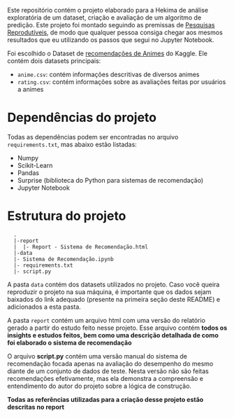 Este repositório contém o projeto elaborado para a Hekima de análise exploratória de um dataset, criação e avaliação de um algoritmo de predição. Este projeto foi montado seguindo as premissas de [Pesquisas Reprodutíveis](https://pt.coursera.org/learn/reproducible-research), de modo que qualquer pessoa consiga chegar aos mesmos resultados que eu utilizando os passos que segui no Jupyter Notebook.

Foi escolhido o Dataset de [recomendações de Animes](https://www.kaggle.com/CooperUnion/anime-recommendations-database) do Kaggle. Ele contém dois datasets principais:
* `anime.csv`: contém informações descritivas de diversos animes
* `rating.csv`: contém informações sobre as avaliações feitas por usuários a animes

# Dependências do projeto

Todas as dependências podem ser encontradas no arquivo `requirements.txt`, mas abaixo estão listadas:
* Numpy
* Scikit-Learn
* Pandas
* Surprise (biblioteca do Python para sistemas de recomendação)
* Jupyter Notebook

# Estrutura do projeto

```{sh}
  .
  |-report
  |  |- Report - Sistema de Recomendação.html
  |-data
  |- Sistema de Recomendação.ipynb
  |- requirements.txt
  |- script.py
```

A pasta `data` contém dos datasets utilizados no projeto. Caso você queira reproduzir o projeto na sua máquina, é importante que os dados sejam baixados do link adequado (presente na primeira seção deste README) e adicionados a esta pasta.

A pasta `report` contém um arquivo html com uma versão do relatório gerado a partir do estudo feito nesse projeto. Esse arquivo contém **todos os insights e estudos feitos, bem como uma descrição detalhada de como foi elaborado o sistema de recomendação**

O arquivo **script.py** contém uma versão manual do sistema de recomendação focada apenas na avaliação do desempenho do mesmo diante de um conjunto de dados de teste. Nesta versão não são feitas recomendações efetivamente, mas ela demonstra a compreensão e entendimento do autor do projeto sobre a lógica de construção. 

**Todas as referências utilizadas para a criação desse projeto estão descritas no report**
